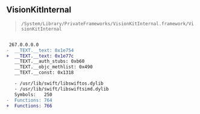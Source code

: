 ## VisionKitInternal

> `/System/Library/PrivateFrameworks/VisionKitInternal.framework/VisionKitInternal`

```diff

 267.0.0.0.0
-  __TEXT.__text: 0x1e754
+  __TEXT.__text: 0x1e77c
   __TEXT.__auth_stubs: 0xb60
   __TEXT.__objc_methlist: 0x490
   __TEXT.__const: 0x1318

   - /usr/lib/swift/libswiftos.dylib
   - /usr/lib/swift/libswiftsimd.dylib
   Symbols:   250
-  Functions: 764
+  Functions: 766
 

```
